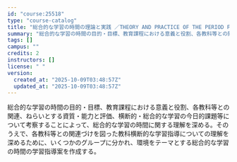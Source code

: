 ```yaml
---
id: "course:25518"
type: "course-catalog"
title: "総合的な学習の時間の理論と実践 ／THEORY AND PRACTICE OF THE PERIOD FOR INTEGRATED STUDIES"
summary: "総合的な学習の時間の目的・目標、教育課程における意義と役割、各教科等との関連、ねらいとする資質・能力と評価、横断的・総合的な学習の今日的課題等について考察することによって、総合的な学習の時間に関する理解を深める。そのうえで、各教科等との関連…"
tags: []
campus: ""
credits: 2
instructors: []
license: " "
version:
  created_at: "2025-10-09T03:48:57Z"
  updated_at: "2025-10-09T03:48:57Z"
---
```


総合的な学習の時間の目的・目標、教育課程における意義と役割、各教科等との関連、ねらいとする資質・能力と評価、横断的・総合的な学習の今日的課題等について考察することによって、総合的な学習の時間に関する理解を深める。そのうえで、各教科等との関連づけを図った教科横断的な学習指導についての理解を深めるために、いくつかのグループに分かれ、環境をテーマとする総合的な学習の時間の学習指導案を作成する。
